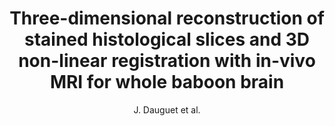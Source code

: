 ---
cat: gaia
subcat: architecture
bestof: false
author: J. Dauguet et al.
title: Three-dimensional reconstruction of stained histological slices and 3D non-linear registration with in-vivo MRI for whole baboon brain
journal: J Neurosci Methods
year: 2007
type: article
---